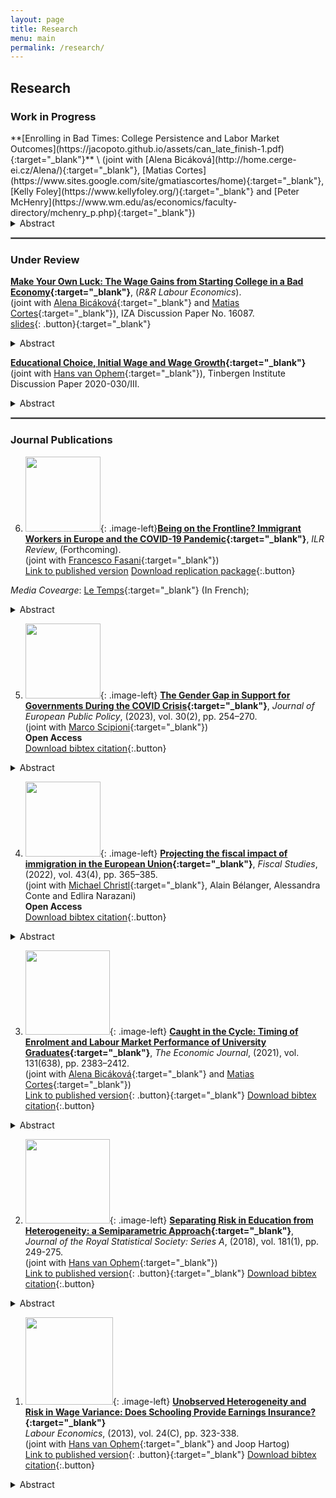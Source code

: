 ```yaml
---
layout: page
title: Research
menu: main
permalink: /research/
---
```


<style type="text/css">
    .image-left {
      display: block;
      margin-left: auto;
      margin-right: auto;
      float: right;
    }
    </style>


## Research
### Work in Progress
<p> </p>
**[Enrolling in Bad Times: College Persistence and Labor Market Outcomes](https://jacopoto.github.io/assets/can_late_finish-1.pdf){:target="_blank"}** \
(joint with [Alena Bicáková](http://home.cerge-ei.cz/Alena/){:target="_blank"}, [Matias Cortes](https://www.sites.google.com/site/gmatiascortes/home){:target="_blank"}, [Kelly Foley](https://www.kellyfoley.org/){:target="_blank"} and [Peter McHenry](https://www.wm.edu/as/economics/faculty-directory/mchenry_p.php){:target="_blank"})
<details>
  <summary>Abstract</summary>

Using administrative data covering the universe of student enrollments in public universities in Canada since 2009, we show that individuals who start an undergraduate degree when unemployment is high are less likely to graduate within five years. Compositional changes along observable student characteristics including gender, age at enrollment, and parental income do not account for this result, nor does sorting across universities or fields of study. While a simple model of negative selection into university during downturns can account for the decline in graduation rates, it would imply that post-schooling earnings should be lower among non-completers who enroll during high unemployment periods compared to those who enroll when unemployment is lower. Using a panel of administrative tax data linked to the student enrollment records, we show that higher unemployment rates at enrollment are not associated with lower annual earnings among non-completers. A model that features heterogeneity in the idiosyncratic costs of post-secondary education can rationalize this result.
</details>
<p> </p>


<hr style="border:.25px solid grey">

### Under Review
<p> </p>

**[Make Your Own Luck: The Wage Gains from Starting College in a Bad Economy](https://jacopoto.github.io/assets/make-luck_paper.pdf){:target="_blank"}**, (*R&R Labour Economics*).\
(joint with [Alena Bicáková](http://home.cerge-ei.cz/Alena/){:target="_blank"} and [Matias Cortes](https://www.sites.google.com/site/gmatiascortes/home){:target="_blank"}), IZA Discussion Paper No. 16087. \
[slides](https://jacopoto.github.io/assets/make-luck_pres.pdf){: .button}{:target="_blank"}
<details>
  <summary>Abstract</summary>

Using data for nearly 40 cohorts of American college graduates and exploiting regional variation in economic conditions, we show robust evidence of a positive relationship between the unemployment rate at the time of college enrollment and subsequent annual earnings, particularly for women. This positive relationship cannot be explained by selection into employment or by economic conditions at the time of labor market entry. Up to one quarter of the effect is accounted for by changes in field of study choices and by sorting towards more remunerative locations. The results are consistent with a behavioral change that induces individuals who experience bad economic times at the beginning of their studies to exert more effort towards obtaining higher-paying jobs.
</details>
<p> </p>


**[Educational Choice, Initial Wage
and Wage Growth](https://jacopoto.github.io/jacopomazza.com/college_wage_growth.pdf){:target="_blank"}** \
(joint with [Hans van Ophem](https://www.uva.nl/en/profile/o/p/j.c.m.vanophem/j.c.m.van-ophem.html){:target="_blank"}), Tinbergen Institute Discussion Paper 2020-030/III.

<details>
  <summary>Abstract</summary>

We investigate the major choice of college graduates where we make choice dependent on expected initial wages and expected wage growth per major. We build a model that allows us to estimate these factors semiparametrically and that corrects for selection bias. We estimate the model on the combined NLSY79 and NLSY97 samples. We find markedly different results in expected real wage growth and expected initial wages across majors. Furthermore, the differences in these expectations appear to be relevant for major choice.

</details>
<p> </p>

<hr style="border:.25px solid grey">

### Journal Publications
<p> </p>

6) <img src="https://jacopoto.github.io/assets/img/ilrr.jpg" width="120">{: .image-left}**[Being on the Frontline? Immigrant Workers in Europe and the COVID-19 Pandemic](https://jacopoto.github.io/assets/COVID_paper_migrants_ilrr.pdf){:target="_blank"}**, *ILR Review*, (Forthcoming). \
(joint with [Francesco Fasani](https://sites.google.com/site/fasani2010/){:target="_blank"}) \
[Link to published version](https://journals.sagepub.com/doi/full/10.1177/00197939231173676)
[Download replication package](https:\\jacopoto.github.io\assets\replication_pkg\frontline_ilrr.rar){:.button}

*Media Covearge*: [Le Temps](https://www.letemps.ch/economie/chomage-menace-9-millions-dimmigres-europe){:target="_blank"} (In French);
<details>
  <summary>Abstract</summary>

We provide the first systematic assessment of the impact of COVID-19 on the labor market for immigrant workers in Europe. In 2020, we estimate that extra-EU migrants were twice as likely to experience employment loss relative to comparable natives, while this probability was 1.6 times higher for EU migrants. To understand the determinants of these large gaps, we focus on three job characteristics - \textit{essentiality}, \textit{temporariness}, and \textit{teleworkability} - and document that migrants were overrepresented among essential, temporary, and low teleworkable occupations at the onset of the pandemic. We estimate that prepandemic occupational sorting accounts for 25-35\% of the explained native-migrant gaps in the risk of employment termination while sorting into industries accounts for the rest of the explained part. Yet, more than half of the migrant-native gap in job separation probability remains unexplained, even when controlling for occupational characteristics and industry fixed effects. According to our estimates, migrants face a disproportionately large penalty for being employed in low-teleworkable occupations. Although major employment losses were averted thanks to the massive use of short-time work programs in Europe, migrant workers and extra-EU migrants, in particular, still suffered from high economic vulnerability during the pandemic. 

</details>

<p> </p>

5) <img src="https://jacopoto.github.io/assets/img/jepp.jpg" width="120">{: .image-left} **[The Gender Gap in Support for Governments During the COVID Crisis](https://www.tandfonline.com/doi/full/10.1080/13501763.2022.2027503?src=){:target="_blank"}**, *Journal of European Public Policy*, (2023), vol. 30(2), pp. 254–270. \
(joint with [Marco Scipioni](https://scholar.google.com/citations?user=WuJGLH0AAAAJ&hl=en){:target="_blank"}) \
**Open Access** \
[Download bibtex citation](https://jacopoto.github.io/assets/bibtex_cite/ms_jepp.bib){:.button}
<details>
  <summary>Abstract</summary>

Using data covering most European Union Member States, we study how the support for national governments has unravelled in the first months of the COVID pandemic. Motivated by the growing evidence on the uneven economic impact of this crisis across genders, we study if such unequal economic burden is related to differences in support for public authorities between men and women. While the support for national governments has overall faded in the period considered, the decline has been more pronounced for women, and working women in particular. We find indication that the decline in support signals a shift in concerns among Europeans, and women in particular, from the health emergency to the economic consequences of the pandemic. We impute up to a third of the widening gender gap in support for government to the shift of emphasis from the health to the economic dimension of the crisis.
</details>
<p> </p>

4) <img src="https://jacopoto.github.io/assets/img/fs.cover.jpg" width="120">{: .image-left} **[Projecting the fiscal impact of immigration in the European Union](https://onlinelibrary.wiley.com/doi/full/10.1111/1475-5890.12314){:target="_blank"}**, *Fiscal Studies*, (2022), vol. 43(4), pp. 365–385. \
(joint with  [Michael Christl](https://sites.google.com/view/michael-christl/about-me){:target="_blank"}, Alain Bélanger, Alessandra Conte and Edlira Narazani) \
**Open Access** \
 [Download bibtex citation](https://jacopoto.github.io/assets/bibtex_cite/cbcmn_fs.bib){:.button}
<details>
  <summary>Abstract</summary>

The increasing flow of immigrants into Europe over the last decade has generated a range of considerations in the policy agenda of many receiving countries. One of the main considerations for policy makers and public opinion alike is whether immigrants contribute their ``fair'' share to their host country's tax and welfare system. In this paper, we assess the net fiscal impact of intra- and extra-EU migration in 27 EU Member States. We find that migrants in the EU, on average, contribute more than natives to welfare states. However, when we take an age-specific life-cycle perspective, we find that natives generally show a higher net fiscal contribution than both groups of migrants. Among migrants, extra-EU migrants contribute less than intra-EU migrants. We then use a demographic micro-simulation model to project the potential net fiscal impact of migration in the EU into the future. We show that despite the fact that intra-EU migration contributes to reducing the strong negative impact of population ageing, its contribution is not sufficient to offset the negative fiscal consequences.
</details>
<p> </p>

3) <img src="https://jacopoto.github.io/assets/img/ej.jpeg" width="135">{: .image-left} **[Caught in the Cycle: Timing of Enrolment and Labour Market Performance of University Graduates](https://jacopoto.github.io/jacopomazza.com/cycle_college_uk.pdf){:target="_blank"}**, *The Economic Journal*, (2021), vol. 131(638), pp. 2383–2412. \
(joint with [Alena Bicáková](http://home.cerge-ei.cz/Alena/){:target="_blank"} and [Matias Cortes](https://www.sites.google.com/site/gmatiascortes/home){:target="_blank"}) \
[Link to published version](https://academic.oup.com/ej/advance-article-abstract/doi/10.1093/ej/ueab003/6095717?redirectedFrom=fulltext){: .button}{:target="_blank"} [Download bibtex citation](https://jacopoto.github.io/assets/bibtex_cite/bcm_ej.bib){:.button}
<details>
  <summary>Abstract</summary>

We show that cohorts of male graduates who start college during worse economic times earn higher average wages than those who start during better times. This is not explained by differences in selection into employment, economic conditions at graduation, or field of study choices. Graduates who enrol in bad times are not more positively selected based on their high-school outcomes, but they achieve higher college grades and earn higher wages conditional on their grades. Patterns for female graduates are similar, though less robust. Our results suggest that individuals who enrol during downturns exert more effort during their studies.
</details>
<p> </p>

2) <img src="https://jacopoto.github.io/assets/img/rssa.jpg" width="135">{: .image-left} **[Separating Risk in Education from Heterogeneity: a Semiparametric Approach](https://jacopoto.github.io/jacopomazza.com/edu_risk_semipar.pdf){:target="_blank"}**, *Journal of the Royal Statistical Society: Series A*, (2018), vol. 181(1), pp. 249-275. \
(joint with [Hans van Ophem](https://www.uva.nl/en/profile/o/p/j.c.m.vanophem/j.c.m.van-ophem.html){:target="_blank"}) \
[Link to published version](https://rss.onlinelibrary.wiley.com/doi/abs/10.1111/rssa.12253){: .button}{:target="_blank"} [Download bibtex citation](https://jacopoto.github.io/assets/bibtex_cite/bcm_ej.bib){:.button}
<details>
  <summary>Abstract</summary>

Returns to education are variable both within and between educational group. If uncertain payoffs are a concern to individuals when selecting an education, wage variance is relevant. The variation is a combination of unobserved heterogeneity and pure uncertainty or risk. The first element is known to the individual, but unknown to the researcher, the second is unknown to both. As a result, the variance of wages observed in the data will overestimate
the real magnitude of educational uncertainty and the impact that risk has on educational decisions. In this paper we apply a semiparametric estimation technique to tackle the selectivity issues. This method does not rely on distributional assumptions of the errors in the schooling choice and wage equations. Our results suggest that risk is decreasing in schooling. Private information accounts for a share varying between 0% and 13% of total wage variance observed depending on the educational level. Finally, we conclude that the estimation results are very sensitive to the functional relation imposed on the error structure.
</details>
<p> </p>

1) <img src="https://jacopoto.github.io/assets/img/le.jpg" width="140">{: .image-left} **[Unobserved Heterogeneity and Risk in Wage Variance: Does Schooling Provide Earnings Insurance?](https://jacopoto.github.io/jacopomazza.com/edu_risk.pdf){:target="_blank"}** \
*Labour Economics*, (2013), vol. 24(C), pp. 323-338. \
(joint with [Hans van Ophem](https://www.uva.nl/en/profile/o/p/j.c.m.vanophem/j.c.m.van-ophem.html){:target="_blank"} and Joop Hartog) \
[Link to published version](https://www.sciencedirect.com/science/article/abs/pii/S0927537113001061){: .button}{:target="_blank"} [Download bibtex citation](https://jacopoto.github.io/assets/bibtex_cite/bcm_ej.bib){:.button}
<details>
  <summary>Abstract</summary>

We apply a recently proposed method to disentangle unobserved heterogeneity from risk in returns to education to data for the USA, the UK and Germany. We find that in residual wage variation, uncertainty by far dominates unobserved heterogeneity. The relation between uncertainty and level of education is not monotonic and differs among countries.
</details>
<p> </p>
